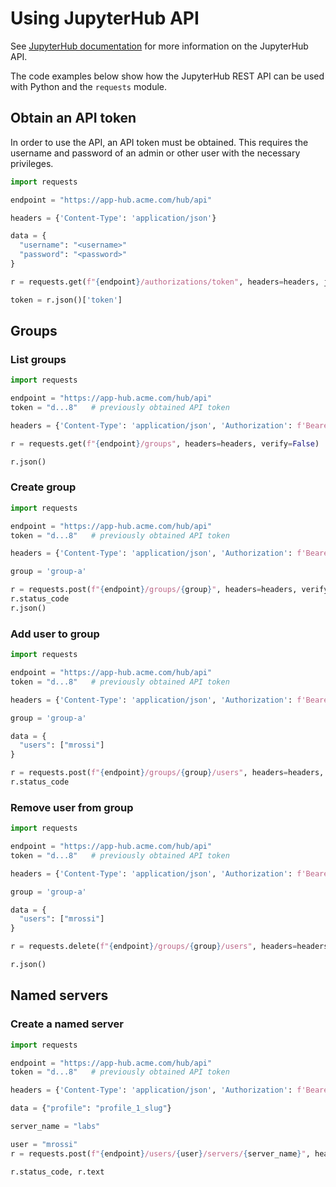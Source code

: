 # Using JupyterHub API

See [JupyterHub documentation](https://jupyterhub.readthedocs.io/en/stable/reference/rest-api.html) for more information on the JupyterHub API.

The code examples below show how the JupyterHub REST API can be used with Python and the `requests` module.

## Obtain an API token

In order to use the API, an API token must be obtained. This requires the username and password of an admin or other user with the necessary privileges.

```python
import requests

endpoint = "https://app-hub.acme.com/hub/api"

headers = {'Content-Type': 'application/json'}

data = {
  "username": "<username>"
  "password": "<password>"
}

r = requests.get(f"{endpoint}/authorizations/token", headers=headers, json=data, verify=False)

token = r.json()['token']
```

## Groups

### List groups

```python
import requests

endpoint = "https://app-hub.acme.com/hub/api"
token = "d...8"   # previously obtained API token

headers = {'Content-Type': 'application/json', 'Authorization': f'Bearer {token}'}

r = requests.get(f"{endpoint}/groups", headers=headers, verify=False)

r.json()
```

### Create group

```python
import requests

endpoint = "https://app-hub.acme.com/hub/api"
token = "d...8"   # previously obtained API token

headers = {'Content-Type': 'application/json', 'Authorization': f'Bearer {token}'}

group = 'group-a'

r = requests.post(f"{endpoint}/groups/{group}", headers=headers, verify=False)
r.status_code
r.json()
```

### Add user to group


```python
import requests

endpoint = "https://app-hub.acme.com/hub/api"
token = "d...8"   # previously obtained API token

headers = {'Content-Type': 'application/json', 'Authorization': f'Bearer {token}'}

group = 'group-a'

data = {
  "users": ["mrossi"]
}

r = requests.post(f"{endpoint}/groups/{group}/users", headers=headers, json=data, verify=False)
r.status_code
```

### Remove user from group

```python
import requests

endpoint = "https://app-hub.acme.com/hub/api"
token = "d...8"   # previously obtained API token

headers = {'Content-Type': 'application/json', 'Authorization': f'Bearer {token}'}

group = 'group-a'

data = {
  "users": ["mrossi"]
}

r = requests.delete(f"{endpoint}/groups/{group}/users", headers=headers, json=data, verify=False)

r.json()
```

## Named servers

### Create a named server

```python
import requests

endpoint = "https://app-hub.acme.com/hub/api"
token = "d...8"   # previously obtained API token

headers = {'Content-Type': 'application/json', 'Authorization': f'Bearer {token}'}

data = {"profile": "profile_1_slug"}

server_name = "labs"

user = "mrossi"
r = requests.post(f"{endpoint}/users/{user}/servers/{server_name}", headers=headers, json=data, verify=False)

r.status_code, r.text
```
